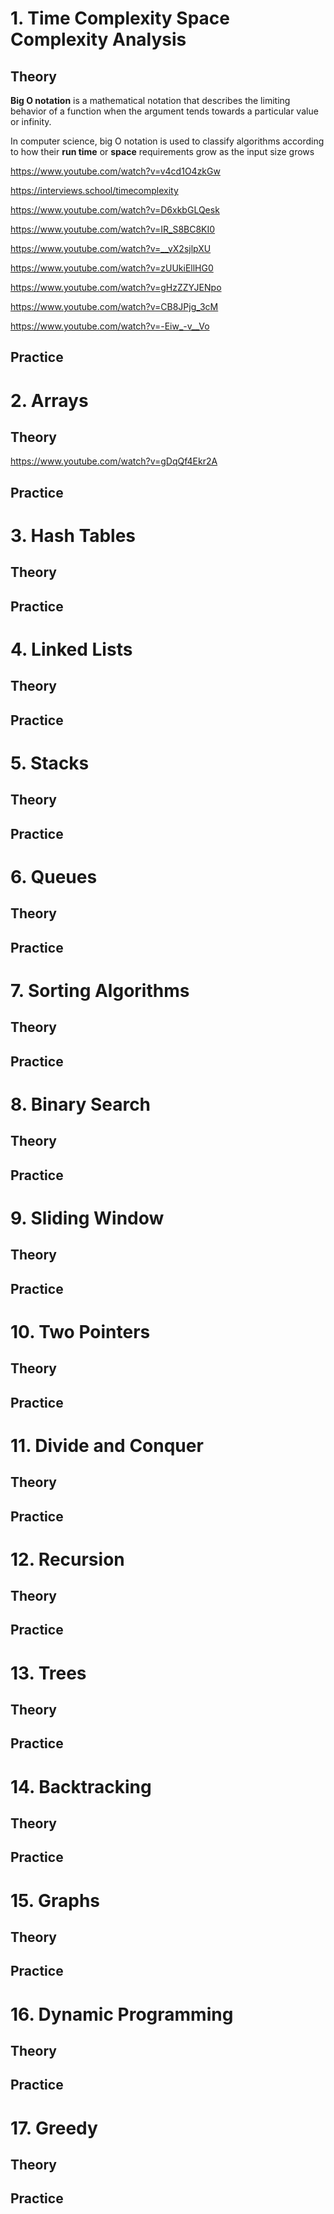 # 1. Time Complexity Space Complexity Analysis

## Theory
**Big O notation** is a mathematical notation that describes the limiting behavior of a function when the argument tends towards a particular value or infinity.

In computer science, big O notation is used to classify algorithms according to how their **run time** or **space** requirements grow as the input size grows

https://www.youtube.com/watch?v=v4cd1O4zkGw

https://interviews.school/timecomplexity

https://www.youtube.com/watch?v=D6xkbGLQesk

https://www.youtube.com/watch?v=IR_S8BC8KI0

https://www.youtube.com/watch?v=__vX2sjlpXU

https://www.youtube.com/watch?v=zUUkiEllHG0

https://www.youtube.com/watch?v=gHzZZYJENpo

https://www.youtube.com/watch?v=CB8JPjg_3cM

https://www.youtube.com/watch?v=-Eiw_-v__Vo



## Practice


# 2. Arrays

## Theory 

https://www.youtube.com/watch?v=gDqQf4Ekr2A

## Practice


# 3. Hash Tables

## Theory 

## Practice

# 4. Linked Lists

## Theory 

## Practice

# 5. Stacks

## Theory 

## Practice

# 6. Queues

## Theory 

## Practice

# 7. Sorting Algorithms

## Theory 

## Practice

# 8. Binary Search

## Theory 

## Practice

# 9. Sliding Window

## Theory 

## Practice

# 10. Two Pointers

## Theory 

## Practice

# 11. Divide and Conquer

## Theory 

## Practice

# 12. Recursion

## Theory 

## Practice

# 13. Trees

## Theory 

## Practice

# 14. Backtracking

## Theory 

## Practice

# 15. Graphs

## Theory 

## Practice

# 16. Dynamic Programming

## Theory 

## Practice

# 17. Greedy

## Theory 

## Practice
